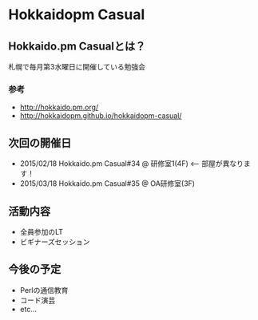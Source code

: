 # Hokkaidopm Casual

## Hokkaido.pm Casualとは？

札幌で毎月第3水曜日に開催している勉強会

### 参考
 
 - http://hokkaido.pm.org/
 - http://hokkaidopm.github.io/hokkaidopm-casual/

## 次回の開催日

 - 2015/02/18 Hokkaido.pm Casual#34 @ 研修室1(4F) <-- 部屋が異なります！
 - 2015/03/18 Hokkaido.pm Casual#35 @ OA研修室(3F)

## 活動内容

 - 全員参加のLT
 - ビギナーズセッション

## 今後の予定

 - Perlの通信教育
 - コード演芸
 - etc...
